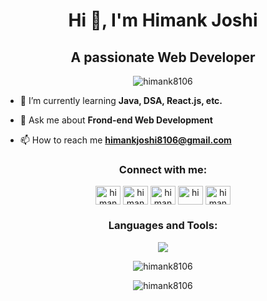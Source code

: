 <h1 align="center">Hi 👋, I'm Himank Joshi</h1>
<h2 align="center">A passionate Web Developer</h2>

<p align="center"> <img src="https://komarev.com/ghpvc/?username=himank8106&label=Profile%20views&color=0e75b6&style=flat" alt="himank8106" /> </p>

- 🌱 I’m currently learning **Java, DSA, React.js, etc.**

- 💬 Ask me about **Frond-end Web Development**

- 📫 How to reach me **himankjoshi8106@gmail.com**

<h3 align="center">Connect with me:</h3>
<p align="center">
<a href="https://linkedin.com/in/himank8106" target="blank"><img align="center" src="https://raw.githubusercontent.com/rahuldkjain/github-profile-readme-generator/master/src/images/icons/Social/linked-in-alt.svg" alt="himank joshi" height="30" width="40" /></a>
<a href="https://www.hackerrank.com/himankjoshi8106" target="blank"><img align="center" src="https://raw.githubusercontent.com/rahuldkjain/github-profile-readme-generator/master/src/images/icons/Social/hackerrank.svg" alt="himank joshi" height="30" width="40" /></a>
<a href="https://leetcode.com/Himank8106" target="blank"><img align="center" src="https://raw.githubusercontent.com/rahuldkjain/github-profile-readme-generator/master/src/images/icons/Social/leet-code.svg" alt="himank8106" height="30" width="40" /></a>
<a href="https://www.codechef.com/users/himank8106" target="blank"><img align="center" src="https://cdn.jsdelivr.net/npm/simple-icons@3.1.0/icons/codechef.svg" alt="hi" height="30" width="40" /></a>
<a href="https://www.instagram.com/himank8106/" target="blank"><img align="center" src="https://raw.githubusercontent.com/rahuldkjain/github-profile-readme-generator/master/src/images/icons/Social/instagram.svg" alt="himank8106" height="30" width="40" /></a>
</p>

<h3 align="center">Languages and Tools:</h3>
<p align="center">
<img src="https://skillicons.dev/icons?i=html,css,bootstrap,javascript,react,git,java,mysql" >
</p>

<div align="center"><p><img align="center" src="https://github-readme-stats.vercel.app/api/top-langs?username=himank8106&show_icons=true&locale=en&layout=compact" alt="himank8106" /></p></div>

<!--<div><p>&nbsp;<img align="center" src="https://github-readme-stats.vercel.app/api?username=himank8106&show_icons=true&locale=en" alt="himank8106" /></p></div>-->

<div align="center"><p><img align="center" src="https://github-readme-streak-stats.herokuapp.com/?user=himank8106&" alt="himank8106" /></p></div>

